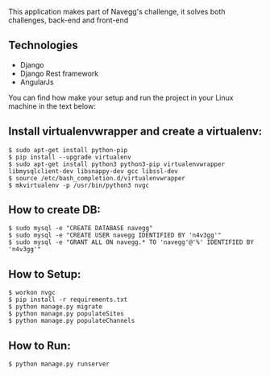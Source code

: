 This application makes part of Navegg's challenge, it solves both challenges, back-end and front-end

## Technologies
* Django
* Django Rest framework
* AngularJs

You can find how make your setup and run the project in your Linux machine in the text below:

## Install virtualenvwrapper and create a virtualenv:
    $ sudo apt-get install python-pip
    $ pip install --upgrade virtualenv
    $ sudo apt-get install python3 python3-pip virtualenvwrapper libmysqlclient-dev libsnappy-dev gcc libssl-dev
    $ source /etc/bash_completion.d/virtualenvwrapper
    $ mkvirtualenv -p /usr/bin/python3 nvgc

## How to create DB:
    $ sudo mysql -e "CREATE DATABASE navegg"
    $ sudo mysql -e "CREATE USER navegg IDENTIFIED BY 'n4v3gg'"
    $ sudo mysql -e "GRANT ALL ON navegg.* TO 'navegg'@'%' IDENTIFIED BY 'n4v3gg'"

## How to Setup:
    $ workon nvgc
    $ pip install -r requirements.txt
    $ python manage.py migrate
    $ python manage.py populateSites
    $ python manage.py populateChannels

## How to Run:
    $ python manage.py runserver